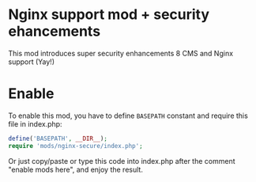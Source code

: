 # Nginx support mod + security ehancements

This mod introduces super security enhancements 8 CMS and Nginx support (Yay!)

# Enable

To enable this mod, you have to define `BASEPATH` constant and require this 
file in index.php:

```php 
define('BASEPATH', __DIR__);
require 'mods/nginx-secure/index.php';
```
 
Or just copy/paste or type this code into index.php after the comment "enable mods 
here", and enjoy the result.

